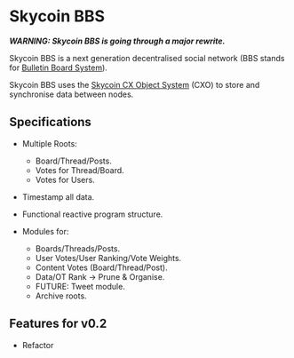 # Skycoin BBS

***WARNING: Skycoin BBS is going through a major rewrite.***

Skycoin BBS is a next generation decentralised social network (BBS stands for [Bulletin Board System](https://en.wikipedia.org/wiki/Bulletin_board_system)).

Skycoin BBS uses the [Skycoin CX Object System](https://github.com/skycoin/cxo) (CXO) to store and synchronise data between nodes.  

## Specifications

* Multiple Roots:
    * Board/Thread/Posts.
    * Votes for Thread/Board.
    * Votes for Users.

* Timestamp all data.

* Functional reactive program structure.

* Modules for:
    * Boards/Threads/Posts.
    * User Votes/User Ranking/Vote Weights.
    * Content Votes (Board/Thread/Post).
    * Data/OT Rank -> Prune & Organise.
    * FUTURE: Tweet module.
    * Archive roots.

## Features for v0.2

* Refactor